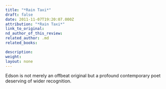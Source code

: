 ```yaml
---
title: "*Rain Taxi*"
draft: false
date: 2011-11-07T19:20:07.000Z
attribution: "*Rain Taxi*"
link_to_original:
nd_author_of_this_review:
related_author: .md
related_books:

description:
weight:
layout: none
---
```

Edson is not merely an offbeat original but a profound contemporary poet deserving of wider recognition.

